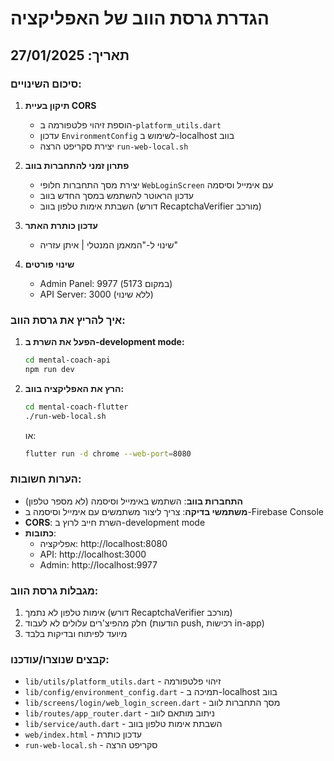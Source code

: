 # הגדרת גרסת הווב של האפליקציה

## תאריך: 27/01/2025

### סיכום השינויים:

1. **תיקון בעיית CORS**
   - הוספת זיהוי פלטפורמה ב-`platform_utils.dart`
   - עדכון `EnvironmentConfig` לשימוש ב-localhost בווב
   - יצירת סקריפט הרצה `run-web-local.sh`

2. **פתרון זמני להתחברות בווב**
   - יצירת מסך התחברות חלופי `WebLoginScreen` עם אימייל וסיסמה
   - עדכון הראוטר להשתמש במסך החדש בווב
   - השבתת אימות טלפון בווב (דורש RecaptchaVerifier מורכב)

3. **עדכון כותרת האתר**
   - שינוי ל-"המאמן המנטלי | איתן עזריה"

4. **שינוי פורטים**
   - Admin Panel: 9977 (במקום 5173)
   - API Server: 3000 (ללא שינוי)

### איך להריץ את גרסת הווב:

1. **הפעל את השרת ב-development mode:**
   ```bash
   cd mental-coach-api
   npm run dev
   ```

2. **הרץ את האפליקציה בווב:**
   ```bash
   cd mental-coach-flutter
   ./run-web-local.sh
   ```
   או:
   ```bash
   flutter run -d chrome --web-port=8080
   ```

### הערות חשובות:

- **התחברות בווב**: השתמש באימייל וסיסמה (לא מספר טלפון)
- **משתמשי בדיקה**: צריך ליצור משתמשים עם אימייל וסיסמה ב-Firebase Console
- **CORS**: השרת חייב לרוץ ב-development mode
- **כתובות**:
  - אפליקציה: http://localhost:8080
  - API: http://localhost:3000
  - Admin: http://localhost:9977

### מגבלות גרסת הווב:

1. אימות טלפון לא נתמך (דורש RecaptchaVerifier מורכב)
2. חלק מהפיצ'רים עלולים לא לעבוד (הודעות push, רכישות in-app)
3. מיועד לפיתוח ובדיקות בלבד

### קבצים שנוצרו/עודכנו:

- `lib/utils/platform_utils.dart` - זיהוי פלטפורמה
- `lib/config/environment_config.dart` - תמיכה ב-localhost בווב
- `lib/screens/login/web_login_screen.dart` - מסך התחברות לווב
- `lib/routes/app_router.dart` - ניתוב מותאם לווב
- `lib/service/auth.dart` - השבתת אימות טלפון בווב
- `web/index.html` - עדכון כותרת
- `run-web-local.sh` - סקריפט הרצה